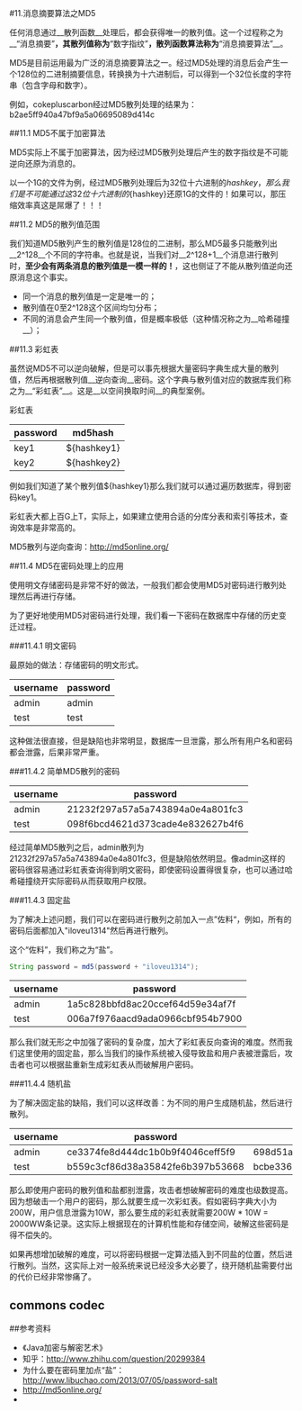 #11.消息摘要算法之MD5
  
  任何消息通过__散列函数__处理后，都会获得唯一的散列值。这一个过程称之为__“消息摘要”__，其散列值称为__“数字指纹”__，散列函数算法称为__“消息摘要算法”__。
  
  MD5是目前运用最为广泛的消息摘要算法之一。经过MD5处理的消息后会产生一个128位的二进制摘要信息，转换换为十六进制后，可以得到一个32位长度的字符串（包含字母和数字）。
  
  例如，cokepluscarbon经过MD5散列处理的结果为：b2ae5ff940a47bf9a5a06695089d414c

##11.1 MD5不属于加密算法

  MD5实际上不属于加密算法，因为经过MD5散列处理后产生的数字指纹是不可能逆向还原为消息的。
  
  以一个1G的文件为例，经过MD5散列处理后为32位十六进制的${hashkey}，那么我们是不可能通过这32位十六进制的${hashkey}还原1G的文件的！如果可以，那压缩效率真这是屌爆了！！！
  
##11.2 MD5的散列值范围
  
  我们知道MD5散列产生的散列值是128位的二进制，那么MD5最多只能散列出__2^128__个不同的字符串。也就是说，当我们对__2^128+1__个消息进行散列时，__至少会有两条消息的散列值是一模一样的！__，这也侧证了不能从散列值逆向还原消息这个事实。
  
  * 同一个消息的散列值是一定是唯一的；
  * 散列值在0至2^128这个区间均匀分布；
  * 不同的消息会产生同一个散列值，但是概率极低（这种情况称之为__哈希碰撞__）；

##11.3 彩虹表
  
  虽然说MD5不可以逆向破解，但是可以事先根据大量密码字典生成大量的散列值，然后再根据散列值__逆向查询__密码。这个字典与散列值对应的数据库我们称之为__“彩虹表”__。这是__以空间换取时间__的典型案例。

彩虹表

|password  |md5hash      |
|----------|-------------|
|key1      |${hashkey1}  |
|key2      |${hashkey2}  |   

例如我们知道了某个散列值${hashkey1}那么我们就可以通过遍历数据库，得到密码key1。

彩虹表大都上百G上T，实际上，如果建立使用合适的分库分表和索引等技术，查询效率是非常高的。

MD5散列与逆向查询：http://md5online.org/

##11.4 MD5在密码处理上的应用

  使用明文存储密码是非常不好的做法，一般我们都会使用MD5对密码进行散列处理然后再进行存储。
  
  为了更好地使用MD5对密码进行处理，我们看一下密码在数据库中存储的历史变迁过程。
  
###11.4.1 明文密码
  
  最原始的做法：存储密码的明文形式。

| username             | password          |
|----------------------|-------------------|
| admin                | admin             |
| test                 | test              |

  这种做法很直接，但是缺陷也非常明显，数据库一旦泄露，那么所有用户名和密码都会泄露，后果非常严重。

###11.4.2 简单MD5散列的密码

| username             | password          | 
|----------------------|-------------------|
| admin                | 21232f297a57a5a743894a0e4a801fc3             |
| test                 | 098f6bcd4621d373cade4e832627b4f6             |

  经过简单MD5散列之后，admin散列为21232f297a57a5a743894a0e4a801fc3，但是缺陷依然明显。像admin这样的密码很容易通过彩虹表查询得到明文密码，即使密码设置得很复杂，也可以通过哈希碰撞绕开实际密码从而获取用户权限。
  
###11.4.3 固定盐
  
  为了解决上述问题，我们可以在密码进行散列之前加入一点”佐料“，例如，所有的密码后面都加入"iloveu1314"然后再进行散列。
  
  这个“佐料”，我们称之为“盐”。
  
```java
String password = md5(password + "iloveu1314");
```
| username             | password          | 
|----------------------|-------------------|
| admin                | 1a5c828bbfd8ac20ccef64d59e34af7f             |
| test                 | 006a7f976aacd9ada0966cbf954b7900              |

  那么我们就无形之中加强了密码的复杂度，加大了彩虹表反向查询的难度。然而我们这里使用的固定盐，那么当我们的操作系统被入侵导致盐和用户表被泄露后，攻击者也可以根据盐重新生成彩虹表从而破解用户密码。

###11.4.4 随机盐

  为了解决固定盐的缺陷，我们可以这样改善：为不同的用户生成随机盐，然后进行散列。

| username             | password          | salt                  |
|----------------------|-------------------|-----------------------|
| admin                | ce3374fe8d444dc1b0b9f4046ceff5f9             | 698d51a19d8a121ce581499d7b701668                      |   
| test                 | b559c3cf86d38a35842fe6b397b53668             | bcbe3365e6ac95ea2c0343a2395834dd                      |
  
  那么即使用户密码的散列值和盐都别泄露，攻击者想破解密码的难度也级数提高。因为想破击一个用户的密码，那么就要生成一次彩虹表。假如密码字典大小为200W，用户信息泄露为10W，那么要生成的彩虹表就需要200W * 10W = 2000WW条记录。这实际上根据现在的计算机性能和存储空间，破解这些密码是得不偿失的。
  
  如果再想增加破解的难度，可以将密码根据一定算法插入到不同盐的位置，然后进行散列。当然，这实际上对一般系统来说已经没多大必要了，绕开随机盐需要付出的代价已经非常惨痛了。

## commons codec

##参考资料
  * 《Java加密与解密艺术》
  * 知乎：http://www.zhihu.com/question/20299384
  * 为什么要在密码里加点“盐”：http://www.libuchao.com/2013/07/05/password-salt
  * http://md5online.org/
  * 
